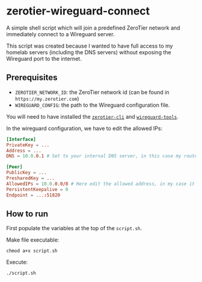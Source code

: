 # zerotier-wireguard-connect
A simple shell script which will join a predefined ZeroTier network and immediately connect to a Wireguard server.

This script was created because I wanted to have full access to my homelab servers (including the DNS servers) without
exposing the Wireguard port to the internet.

## Prerequisites
- `ZEROTIER_NETWORK_ID`: the ZeroTier network id (can be found in `https://my.zerotier.com`)
- `WIREGUARD_CONFIG`: the path to the Wireguard configuration file.

You will need to have installed the [`zerotier-cli`](https://www.zerotier.com/download/) and [`wireguard-tools`](https://www.wireguard.com/install/).

In the wireguard configuration, we have to edit the allowed IPs:
```conf
[Interface]
PrivateKey = ...
Address = ...
DNS = 10.0.0.1 # Set to your internal DNS server, in this case my router

[Peer]
PublicKey = ...
PresharedKey = ...
AllowedIPs = 10.0.0.0/8 # Here edit the allowed address, in my case it is my homelab's local network
PersistentKeepalive = 0
Endpoint = ...:51820
```

## How to run

First populate the variables at the top of the `script.sh`.

Make file executable:
```shell
chmod a+x script.sh
```

Execute:
```shell
./script.sh
```
